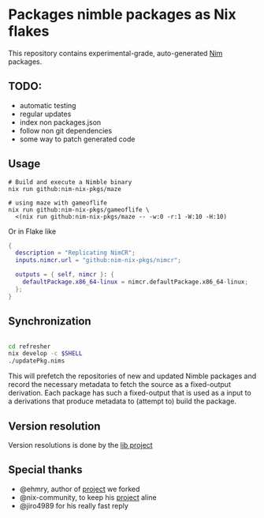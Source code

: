 # Packages nimble packages as Nix flakes

This repository contains experimental-grade, auto-generated
[Nim](https://nim-lang.org/) packages.

## TODO:
 - automatic testing
 - regular updates
 - index non packages.json
 - follow non git dependencies
 - some way to patch generated code

## Usage

```shell
# Build and execute a Nimble binary
nix run github:nim-nix-pkgs/maze

# using maze with gameoflife
nix run github:nim-nix-pkgs/gameoflife \
  <(nix run github:nim-nix-pkgs/maze -- -w:0 -r:1 -W:10 -H:10)

```

Or in Flake like

```nix
{
  description = "Replicating NimCR";
  inputs.nimcr.url = "github:nim-nix-pkgs/nimcr";

  outputs = { self, nimcr }: {
    defaultPackage.x86_64-linux = nimcr.defaultPackage.x86_64-linux;
  };
}
```

## Synchronization

```sh

cd refresher
nix develop -c $SHELL
./updatePkg.nims
```

This will prefetch the repositories of new and updated Nimble packages and
record the necessary metadata to fetch the source as a fixed-output derivation.
Each package has such a fixed-output that is used as a input to a derivations
that produce metadata to (attempt to) build the package.

## Version resolution

Version resolutions is done by the [lib project](https://github.com/riinr/nim-flakes-lib)

## Special thanks

- @ehmry, author of [project](https://github.com/nix-community/flake-nimble) we forked
- @nix-community, to keep his [project](https://github.com/nix-community/flake-nimble) aline
- @jiro4989 for his really fast reply

